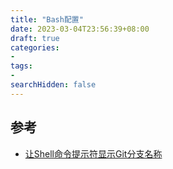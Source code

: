 ```yaml
---
title: "Bash配置"
date: 2023-03-04T23:56:39+08:00
draft: true
categories:
- 
tags:
- 
searchHidden: false
---
```




## 参考

- [让Shell命令提示符显示Git分支名称](让Shell命令提示符显示Git分支名称)